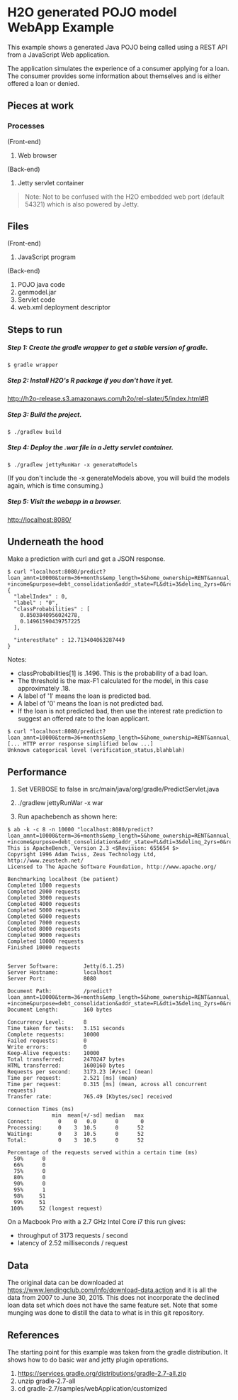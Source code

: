 # H2O generated POJO model WebApp Example

This example shows a generated Java POJO being called using a REST API from a JavaScript Web application.

The application simulates the experience of a consumer applying for a loan.  The consumer provides some information about themselves and is either offered a loan or denied.

## Pieces at work

### Processes

(Front-end)   

1.  Web browser

(Back-end)   

1.  Jetty servlet container

> Note:  Not to be confused with the H2O embedded web port (default 54321) which is also powered by Jetty.

## Files

(Front-end)   

1.  JavaScript program

(Back-end)   

1.  POJO java code
1.  genmodel.jar
1.  Servlet code
1.  web.xml deployment descriptor


## Steps to run

##### Step 1: Create the gradle wrapper to get a stable version of gradle.

```
$ gradle wrapper
```

##### Step 2: Install H2O's R package if you don't have it yet.

<http://h2o-release.s3.amazonaws.com/h2o/rel-slater/5/index.html#R>

##### Step 3: Build the project.

```
$ ./gradlew build
```

##### Step 4: Deploy the .war file in a Jetty servlet container.

```
$ ./gradlew jettyRunWar -x generateModels
```

(If you don't include the -x generateModels above, you will build the models again, which is time consuming.)

##### Step 5: Visit the webapp in a browser.

<http://localhost:8080/>


## Underneath the hood

Make a prediction with curl and get a JSON response.

```
$ curl "localhost:8080/predict?loan_amnt=10000&term=36+months&emp_length=5&home_ownership=RENT&annual_inc=60000&verification_status=VERIFIED+-+income&purpose=debt_consolidation&addr_state=FL&dti=3&delinq_2yrs=0&revol_util=35&total_acc=4&longest_credit_length=10"
{
  "labelIndex" : 0,
  "label" : "0",
  "classProbabilities" : [
    0.8503840956024278,
    0.14961590439757225
  ],

  "interestRate" : 12.713404063287449
}
```

Notes:

* classProbabilities[1] is .1496.  This is the probability of a bad loan.
* The threshold is the max-F1 calculated for the model, in this case approximately .18.
* A label of '1' means the loan is predicted bad.
* A label of '0' means the loan is not predicted bad.
* If the loan is not predicted bad, then use the interest rate prediction to suggest an offered rate to the loan applicant.


```
$ curl "localhost:8080/predict?loan_amnt=10000&term=36+months&emp_length=5&home_ownership=RENT&annual_inc=60000&verification_status=blahblah&purpose=debt_consolidation&addr_state=FL&dti=3&delinq_2yrs=0&revol_util=35&total_acc=4&longest_credit_length=10"
[... HTTP error response simplified below ...]
Unknown categorical level (verification_status,blahblah)
```

## Performance

1.  Set VERBOSE to false in src/main/java/org/gradle/PredictServlet.java

1.  ./gradlew jettyRunWar -x war

1.  Run apachebench as shown here:

```
$ ab -k -c 8 -n 10000 "localhost:8080/predict?loan_amnt=10000&term=36+months&emp_length=5&home_ownership=RENT&annual_inc=60000&verification_status=VERIFIED+-+income&purpose=debt_consolidation&addr_state=FL&dti=3&delinq_2yrs=0&revol_util=35&total_acc=4&longest_credit_length=10"
This is ApacheBench, Version 2.3 <$Revision: 655654 $>
Copyright 1996 Adam Twiss, Zeus Technology Ltd, http://www.zeustech.net/
Licensed to The Apache Software Foundation, http://www.apache.org/

Benchmarking localhost (be patient)
Completed 1000 requests
Completed 2000 requests
Completed 3000 requests
Completed 4000 requests
Completed 5000 requests
Completed 6000 requests
Completed 7000 requests
Completed 8000 requests
Completed 9000 requests
Completed 10000 requests
Finished 10000 requests


Server Software:        Jetty(6.1.25)
Server Hostname:        localhost
Server Port:            8080

Document Path:          /predict?loan_amnt=10000&term=36+months&emp_length=5&home_ownership=RENT&annual_inc=60000&verification_status=VERIFIED+-+income&purpose=debt_consolidation&addr_state=FL&dti=3&delinq_2yrs=0&revol_util=35&total_acc=4&longest_credit_length=10
Document Length:        160 bytes

Concurrency Level:      8
Time taken for tests:   3.151 seconds
Complete requests:      10000
Failed requests:        0
Write errors:           0
Keep-Alive requests:    10000
Total transferred:      2470247 bytes
HTML transferred:       1600160 bytes
Requests per second:    3173.23 [#/sec] (mean)
Time per request:       2.521 [ms] (mean)
Time per request:       0.315 [ms] (mean, across all concurrent requests)
Transfer rate:          765.49 [Kbytes/sec] received

Connection Times (ms)
              min  mean[+/-sd] median   max
Connect:        0    0   0.0      0       0
Processing:     0    3  10.5      0      52
Waiting:        0    3  10.5      0      52
Total:          0    3  10.5      0      52

Percentage of the requests served within a certain time (ms)
  50%      0
  66%      0
  75%      0
  80%      0
  90%      0
  95%      1
  98%     51
  99%     51
 100%     52 (longest request)
```

On a Macbook Pro with a 2.7 GHz Intel Core i7 this run gives:

* throughput of 3173 requests / second
* latency of 2.52 milliseconds / request



## Data

The original data can be downloaded at <https://www.lendingclub.com/info/download-data.action> and it is all the data from 2007 to June 30, 2015.  This does not incorporate the declined loan data set which does not have the same feature set.  Note that some munging was done to distill the data to what is in this git repository.

## References

The starting point for this example was taken from the gradle distribution.  It shows how to do basic war and jetty plugin operations.

1. <https://services.gradle.org/distributions/gradle-2.7-all.zip>
2. unzip gradle-2.7-all
3. cd gradle-2.7/samples/webApplication/customized

